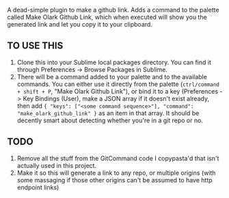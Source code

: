 A dead-simple plugin to make a github link. Adds a command to the palette called Make Olark Github Link, which when executed will show you the generated link and let you copy it to your clipboard.

## TO USE THIS

1. Clone this into your Sublime local packages directory. You can find it through Preferences -> Browse Packages in Sublime.
2. There will be a command added to your palette and to the available commands. You can either use it directly from the palette (`ctrl/command + shift + P`, "Make Olark Github Link"), or bind it to a key (Preferences -> Key Bindings (User), make a JSON array if it doesn't exist already, then add `{ "keys": ["<some command sequence>"], "command": "make_olark_github_link" }` as an item in that array. It should be decently smart about detecting whether you're in a git repo or no.

## TODO

1. Remove all the stuff from the GitCommand code I copypasta'd that isn't actually used in this project.
2. Make it so this will generate a link to any repo, or multiple origins (with some massaging if those other origins can't be assumed to have http endpoint links)
